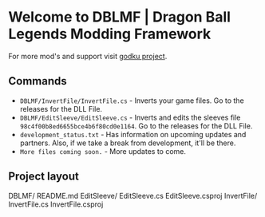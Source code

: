 # Welcome to DBLMF | Dragon Ball Legends Modding Framework

For more mod's and support visit [godku project](https://discord.gg/godkuprojectreborn).

## Commands

* `DBLMF/InvertFile/InvertFile.cs` - Inverts your game files. Go to the releases for the DLL File.
* `DBLMF/EditSleeve/EditSleeve.cs` - Inverts and edits the sleeves file `98c4f00b8ed6655bce4b6f80cd0e1164`. Go to the releases for the DLL File.
* `development_status.txt` - Has information on upcoming updates and partners. Also, if we take a break from development, it'll be there.
* `More files coming soon.` - More updates to come.

## Project layout

DBLMF/
    README.md
    EditSleeve/
            EditSleeve.cs
            EditSleeve.csproj
    InvertFile/
            InvertFile.cs
            InvertFile.csproj
